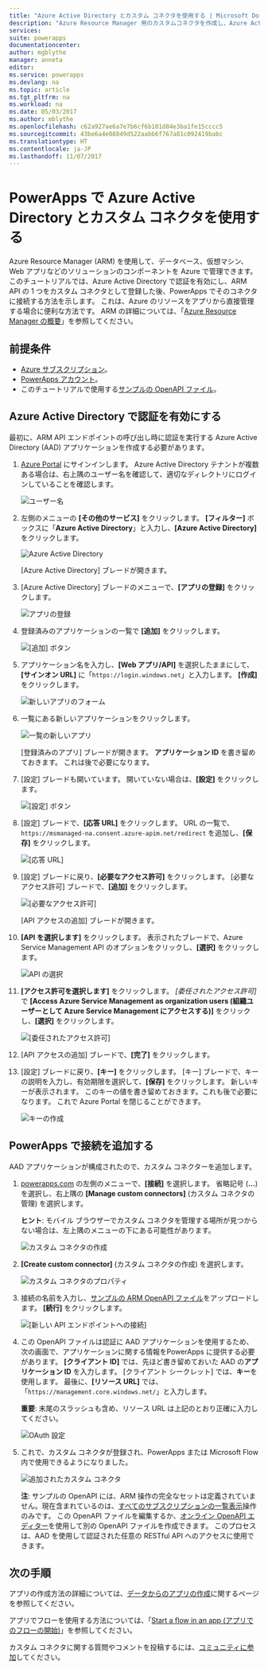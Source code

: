 ```yaml
---
title: "Azure Active Directory とカスタム コネクタを使用する | Microsoft Docs"
description: "Azure Resource Manager 用のカスタムコネクタを作成し、Azure Active Directory の認証を使用する方法を説明します。"
services: 
suite: powerapps
documentationcenter: 
author: mgblythe
manager: anneta
editor: 
ms.service: powerapps
ms.devlang: na
ms.topic: article
ms.tgt_pltfrm: na
ms.workload: na
ms.date: 05/03/2017
ms.author: mblythe
ms.openlocfilehash: c62a927ae6a7e7b6cf6b101d84e3ba1fe15cccc5
ms.sourcegitcommit: 43be6a4e08849d522aabb6f767a81c092419babc
ms.translationtype: HT
ms.contentlocale: ja-JP
ms.lasthandoff: 11/07/2017
---
```

# <a name="use-azure-active-directory-with-a-custom-connector-in-powerapps"></a>PowerApps で Azure Active Directory とカスタム コネクタを使用する
Azure Resource Manager (ARM) を使用して、データベース、仮想マシン、Web アプリなどのソリューションのコンポーネントを Azure で管理できます。 このチュートリアルでは、Azure Active Directory で認証を有効にし、ARM API の 1 つをカスタム コネクタとして登録した後、PowerApps でそのコネクタに接続する方法を示します。 これは、Azure のリソースをアプリから直接管理する場合に便利な方法です。 ARM の詳細については、「[Azure Resource Manager の概要](https://docs.microsoft.com/azure/azure-resource-manager/resource-group-overview)」を参照してください。

## <a name="prerequisites"></a>前提条件
* [Azure サブスクリプション](https://azure.microsoft.com/free/)。
* [PowerApps アカウント](https://powerapps.microsoft.com)。
* このチュートリアルで使用する[サンプルの OpenAPI ファイル](http://pwrappssamples.blob.core.windows.net/samples/AzureResourceManager.json)。

## <a name="enable-authentication-in-azure-active-directory"></a>Azure Active Directory で認証を有効にする
最初に、ARM API エンドポイントの呼び出し時に認証を実行する Azure Active Directory (AAD) アプリケーションを作成する必要があります。

1. [Azure Portal](https://portal.azure.com) にサインインします。  Azure Active Directory テナントが複数ある場合は、右上隅のユーザー名を確認して、適切なディレクトリにログインしていることを確認します。
   
    ![ユーザー名](./media/customapi-azure-resource-manager-tutorial/current-user.png)
2. 左側のメニューの **[その他のサービス]** をクリックします。  **[フィルター]** ボックスに「**Azure Active Directory**」と入力し、**[Azure Active Directory]** をクリックします。
   
    ![Azure Active Directory](./media/customapi-azure-resource-manager-tutorial/azureaad.png)
   
    [Azure Active Directory] ブレードが開きます。   
3. [Azure Active Directory] ブレードのメニューで、**[アプリの登録]** をクリックします。
   
    ![アプリの登録](./media/customapi-azure-resource-manager-tutorial/azureapplication.png)
4. 登録済みのアプリケーションの一覧で **[追加]** をクリックします。
   
    ![[追加] ボタン](./media/customapi-azure-resource-manager-tutorial/add-app-btn.png)   
5. アプリケーション名を入力し、**[Web アプリ/API]** を選択したままにして、**[サインオン URL]** に「`https://login.windows.net`」と入力します。  **[作成]** をクリックします。  
   
    ![新しいアプリのフォーム](./media/customapi-azure-resource-manager-tutorial/newapplication.png)
6. 一覧にある新しいアプリケーションをクリックします。
   
    ![一覧の新しいアプリ](./media/customapi-azure-resource-manager-tutorial/newapplication2.png)
   
    [登録済みのアプリ] ブレードが開きます。  **アプリケーション ID** を書き留めておきます。  これは後で必要になります。
7. [設定] ブレードも開いています。  開いていない場合は、**[設定]** をクリックします。
   
    ![[設定] ボタン](./media/customapi-azure-resource-manager-tutorial/settings-btn.png)
8. [設定] ブレードで、**[応答 URL]** をクリックします。 URL の一覧で、`https://msmanaged-na.consent.azure-apim.net/redirect` を追加し、**[保存]** をクリックします。
   
    ![[応答 URL]](./media/customapi-azure-resource-manager-tutorial/reply-urls.png)
9. [設定] ブレードに戻り、**[必要なアクセス許可]** をクリックします。  [必要なアクセス許可] ブレードで、**[追加]** をクリックします。
   
    ![[必要なアクセス許可]](./media/customapi-azure-resource-manager-tutorial/permissions.png)
   
    [API アクセスの追加] ブレードが開きます。
10. **[API を選択します]** をクリックします。 表示されたブレードで、Azure Service Management API のオプションをクリックし、**[選択]** をクリックします。
    
    ![API の選択](./media/customapi-azure-resource-manager-tutorial/permissions2.png)
11. **[アクセス許可を選択します]** をクリックします。  *[委任されたアクセス許可]* で **[Access Azure Service Management as organization users (組織ユーザーとして Azure Service Management にアクセスする)]** をクリックし、**[選択]** をクリックします。
    
    ![[委任されたアクセス許可]](./media/customapi-azure-resource-manager-tutorial/permissions3.png)
12. [API アクセスの追加] ブレードで、**[完了]** をクリックします。
13. [設定] ブレードに戻り、**[キー]** をクリックします。  [キー] ブレードで、キーの説明を入力し、有効期限を選択して、**[保存]** をクリックします。  新しいキーが表示されます。  このキーの値を書き留めておきます。これも後で必要になります。  これで Azure Portal を閉じることができます。
    
    ![キーの作成](./media/customapi-azure-resource-manager-tutorial/configurekeys.png)

## <a name="add-the-connection-in-powerapps"></a>PowerApps で接続を追加する
AAD アプリケーションが構成されたので、カスタム コネクターを追加します。

1. [powerapps.com](https://web.powerapps.com) の左側のメニューで、**[接続]** を選択します。 省略記号 (**...**) を選択し、右上隅の **[Manage custom connectors]** (カスタム コネクタの管理) を選択します。
   
     **ヒント**: モバイル ブラウザーでカスタム コネクタを管理する場所が見つからない場合は、左上隅のメニューの下にある可能性があります。
   
    ![カスタム コネクタの作成](./media/customapi-azure-resource-manager-tutorial/managecustomapi.png)  
2. **[Create custom connector]** (カスタム コネクタの作成) を選択します。
   
    ![カスタム コネクタのプロパティ](./media/customapi-azure-resource-manager-tutorial/newcustomapi.png)
3. 接続の名前を入力し、[サンプルの ARM OpenAPI ファイル](http://pwrappssamples.blob.core.windows.net/samples/AzureResourceManager.json)をアップロードします。  **[続行]** をクリックします。  
   
    ![[新しい API エンドポイントへの接続]](./media/customapi-azure-resource-manager-tutorial/createcustom.png)
4. この OpenAPI ファイルは認証に AAD アプリケーションを使用するため、次の画面で、アプリケーションに関する情報をPowerApps に提供する必要があります。  **[クライアント ID]** では、先ほど書き留めておいた AAD の**アプリケーション ID** を入力します。  [クライアント シークレット] では、**キー**を使用します。  最後に、**[リソース URL]** では、「`https://management.core.windows.net/`」と入力します。
   
    **重要**: 末尾のスラッシュも含め、リソース URL は上記のとおり正確に入力してください。
   
    ![OAuth 設定](./media/customapi-azure-resource-manager-tutorial/oauthsettings.png)
5. これで、カスタム コネクタが登録され、PowerApps または Microsoft Flow 内で使用できるようになりました。
   
    ![追加されたカスタム コネクタ](./media/customapi-azure-resource-manager-tutorial/createdcustomapi.png)
   
    **注**: サンプルの OpenAPI には、ARM 操作の完全なセットは定義されていません。現在含まれているのは、[すべてのサブスクリプションの一覧表示](https://msdn.microsoft.com/library/azure/dn790531.aspx)操作のみです。  この OpenAPI ファイルを編集するか、[オンライン OpenAPI エディター](http://editor.swagger.io/)を使用して別の OpenAPI ファイルを作成できます。 このプロセスは、AAD を使用して認証された任意の RESTful API へのアクセスに使用できます。

## <a name="next-steps"></a>次の手順
アプリの作成方法の詳細については、[データからのアプリの作成](get-started-create-from-data.md)に関するページを参照してください。

アプリでフローを使用する方法については、「[Start a flow in an app (アプリでのフローの開始)](using-logic-flows.md)」を参照してください。

カスタム コネクタに関する質問やコメントを投稿するには、[コミュニティに参加](https://aka.ms/powerapps-community)してください。

